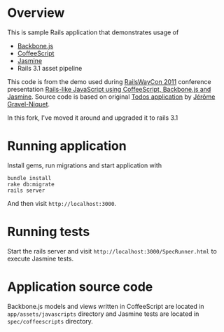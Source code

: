 Overview
========

This is sample Rails application that demonstrates usage of

* [Backbone.js](http://documentcloud.github.com/backbone/)
* [CoffeeScript](http://jashkenas.github.com/coffee-script/)
* [Jasmine](http://pivotal.github.com/jasmine/)
* Rails 3.1 asset pipeline

This code is from the demo used during [RailsWayCon 2011](http://railswaycon.com/2011/sessions#session-17838) conference presentation [Rails-like JavaScript using CoffeeScript, Backbone.js and Jasmine](http://www.slideshare.net/rsim/railslike-javascript-using-coffeescript-backbonejs-and-jasmine-8196890).
Source code is based on original [Todos application](http://documentcloud.github.com/backbone/docs/todos.html) by [Jérôme Gravel-Niquet](https://github.com/jeromegn).

In this fork, I've moved it around and upgraded it to rails 3.1

Running application
===================

Install gems, run migrations and start application with

    bundle install
    rake db:migrate
    rails server

And then visit `http://localhost:3000`.

Running tests
=============

Start the rails server and visit `http://localhost:3000/SpecRunner.html` to execute Jasmine tests.

Application source code
=======================

Backbone.js models and views written in CoffeeScript are located in `app/assets/javascripts` directory and Jasmine tests are located in `spec/coffeescripts` directory.
